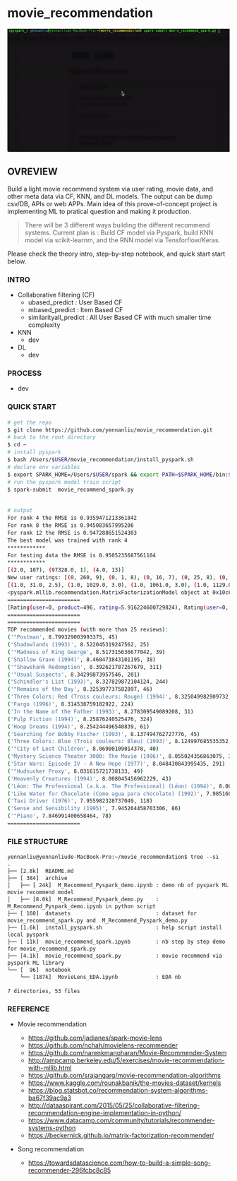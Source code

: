 
# movie_recommendation

<img src="./images/model_demo.gif" width="600" height="279">


## OVREVIEW 
Build a light movie recommend system via user rating, movie data, and other meta data via CF, KNN, and DL models. The output can be dump csv/DB, APIs or web APPs. 
Main idea of this prove-of-concept project is implementing ML to pratical question and making it production. 

> There will be 3 different ways building the different recommend systems.
  Current plan is : Build CF model via Pyspark, build KNN model via scikit-learnm, and the
  RNN model via Tensforflow/Keras. 

Please check the theory intro, step-by-step notebook, and quick start start below.


### INTRO


- Collaborative filtering (CF)
	- ubased_predict : User Based CF
	- mbased_predict : Item Based CF
	- similarityall_predict : All User Based CF with much smaller time complexity
- KNN 
	- dev 
- DL 
	- dev 




### PROCESS  
- dev 


### QUICK START 


```bash 
# get the repo 
$ git clone https://github.com/yennanliu/movie_recommendation.git
# back to the root directory 
$ cd ~
# install pyspark
$ bash /Users/$USER/movie_recommendation/install_pyspark.sh
# declare env variables  
$ export SPARK_HOME=/Users/$USER/spark && export PATH=$SPARK_HOME/bin:$PATH
# run the pyspark model train script 
$ spark-submit  movie_recommend_spark.py 
```
```bash

# output 
For rank 4 the RMSE is 0.9359471213361842
For rank 8 the RMSE is 0.945083657995206
For rank 12 the RMSE is 0.947288651524303
The best model was trained with rank 4
************
For testing data the RMSE is 0.9505235687561104
************
[(2.0, 107), (97328.0, 1), (4.0, 13)]
New user ratings: [(0, 260, 9), (0, 1, 8), (0, 16, 7), (0, 25, 8), (0, 32, 9), (0, 335, 4), (0, 379, 3), (0, 296, 7), (0, 858, 10), (0, 50, 8)]
[(1.0, 31.0, 2.5), (1.0, 1029.0, 3.0), (1.0, 1061.0, 3.0), (1.0, 1129.0, 2.0), (1.0, 1172.0, 4.0), (1.0, 1263.0, 2.0), (1.0, 1287.0, 2.0), (1.0, 1293.0, 2.0), (1.0, 1339.0, 3.5), (1.0, 1343.0, 2.0)]
<pyspark.mllib.recommendation.MatrixFactorizationModel object at 0x10c6b2c18>
=======================
[Rating(user=0, product=496, rating=5.916224600729824), Rating(user=0, product=349, rating=6.165838514210409), Rating(user=0, product=353, rating=6.1812863730122825), Rating(user=0, product=271, rating=4.8335955795266425), Rating(user=0, product=335, rating=4.15584619159136), Rating(user=0, product=312, rating=5.773801618133824), Rating(user=0, product=96, rating=1.6675354378462282), Rating(user=0, product=425, rating=6.551042158690938), Rating(user=0, product=251, rating=4.749453786985258), Rating(user=0, product=455, rating=4.441779083807681)]
=======================
=======================
TOP recommended movies (with more than 25 reviews):
('"Postman', 8.799329003993375, 45)
('Shadowlands (1993)', 8.522045319247562, 25)
('"Madness of King George', 8.517315636677042, 39)
('Shallow Grave (1994)', 8.460473843101195, 38)
('"Shawshank Redemption', 8.392621787267679, 311)
('"Usual Suspects', 8.34299873957546, 201)
("Schindler's List (1993)", 8.327829872104124, 244)
('"Remains of the Day', 8.325397737582897, 46)
('Three Colors: Red (Trois couleurs: Rouge) (1994)', 8.325049982909732, 32)
('Fargo (1996)', 8.314538759182922, 224)
('In the Name of the Father (1993)', 8.278309549089208, 31)
('Pulp Fiction (1994)', 8.25876240525476, 324)
('Hoop Dreams (1994)', 8.254244496540839, 61)
('Searching for Bobby Fischer (1993)', 8.137494762727776, 45)
('Three Colors: Blue (Trois couleurs: Bleu) (1993)', 8.124997685535352, 31)
('"City of Lost Children', 8.06900109014378, 40)
('Mystery Science Theater 3000: The Movie (1996)', 8.055024356863075, 33)
('Star Wars: Episode IV - A New Hope (1977)', 8.048430843995435, 291)
('"Hudsucker Proxy', 8.031615721738133, 49)
('Heavenly Creatures (1994)', 8.008045456962229, 43)
('Léon: The Professional (a.k.a. The Professional) (Léon) (1994)', 8.004693631107212, 132)
('Like Water for Chocolate (Como agua para chocolate) (1992)', 7.985160321089869, 62)
('Taxi Driver (1976)', 7.955982328737049, 118)
('Sense and Sensibility (1995)', 7.945264458703306, 86)
('"Piano', 7.846991400658464, 78)
=======================
```



### FILE STRUCTURE 
```
yennanliu@yennanliude-MacBook-Pro:~/movie_recommendation$ tree --si
.
├── [2.8k]  README.md
├── [ 384]  archive
│   ├── [ 24k]  M_Recommend_Pyspark_demo.ipynb : demo nb of pyspark ML movie recommend model
│   ├── [8.0k]  M_Recommend_Pyspark_demo.py    : M_Recommend_Pyspark_demo.ipynb in python script 
├── [ 160]  datasets                           : dataset for movie_recommend_spark.py and  M_Recommend_Pyspark_demo.py
├── [1.6k]  install_pyspark.sh                 : help script install local pyspark 
├── [ 11k]  movie_recommend_spark.ipynb        : nb step by step demo for movie_recommend_spark.py
├── [4.1k]  movie_recommend_spark.py           : movie recommend via pyspark ML library  
└── [  96]  notebook
    └── [187k]  MovieLens_EDA.ipynb            : EDA nb 

7 directories, 53 files
```



### REFERENCE 

- Movie recommendation 
	- https://github.com/jadianes/spark-movie-lens
	- https://github.com/nchah/movielens-recommender
	- https://github.com/narenkmanoharan/Movie-Recommender-System
	- http://ampcamp.berkeley.edu/5/exercises/movie-recommendation-with-mllib.html
	- https://github.com/srajangarg/movie-recommendation-algorithms
	- https://www.kaggle.com/rounakbanik/the-movies-dataset/kernels
	- https://blog.statsbot.co/recommendation-system-algorithms-ba67f39ac9a3
	- http://dataaspirant.com/2015/05/25/collaborative-filtering-recommendation-engine-implementation-in-python/
	- https://www.datacamp.com/community/tutorials/recommender-systems-python
	- https://beckernick.github.io/matrix-factorization-recommender/


- Song recommendation
	- https://towardsdatascience.com/how-to-build-a-simple-song-recommender-296fcbc8c85






